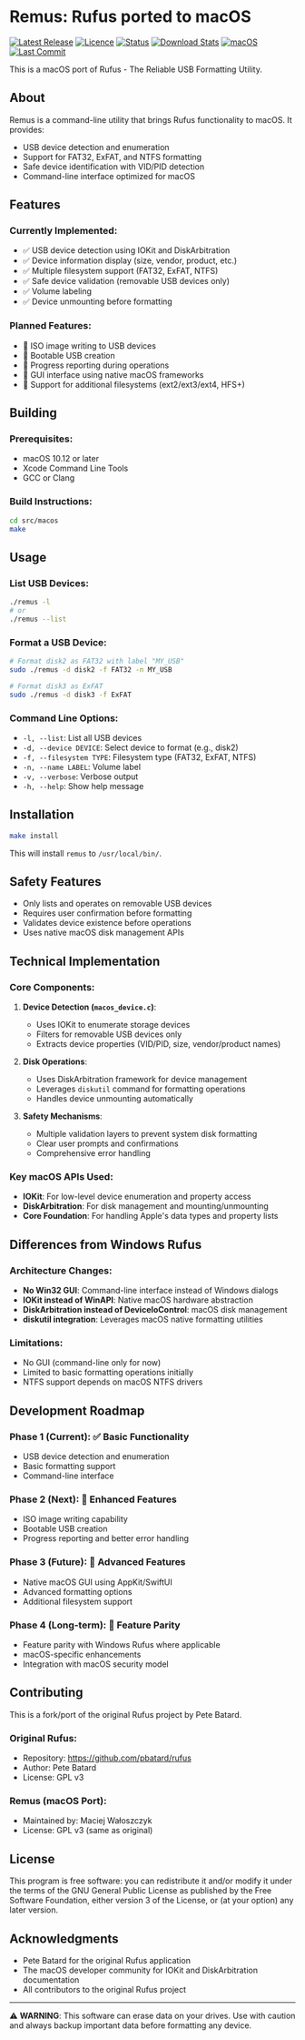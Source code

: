 # Remus: Rufus ported to macOS

[![Latest Release](https://img.shields.io/github/release-pre/maciejwaloszczyk/Remus.svg?style=flat-square&label=Latest%20Release)](https://github.com/maciejwaloszczyk/Remus/releases)
[![Licence](https://img.shields.io/badge/license-GPLv3-blue.svg?style=flat-square&label=License)](https://www.gnu.org/licenses/gpl-3.0.en.html)
[![Status](https://img.shields.io/badge/status-alpha-orange.svg?style=flat-square&label=Status)](https://github.com/maciejwaloszczyk/Remus)
[![Download Stats](https://img.shields.io/github/downloads/maciejwaloszczyk/Remus/total.svg?label=Downloads&style=flat-square)](https://github.com/maciejwaloszczyk/Remus/releases)
[![macOS](https://img.shields.io/badge/platform-macOS-blue.svg?style=flat-square)](https://www.apple.com/macos)
[![Last Commit](https://img.shields.io/github/last-commit/maciejwaloszczyk/Remus.svg?style=flat-square&label=Last%20Commit)](https://github.com/maciejwaloszczyk/Remus/commits/master)

This is a macOS port of Rufus - The Reliable USB Formatting Utility.

## About

Remus is a command-line utility that brings Rufus functionality to macOS. It provides:

- USB device detection and enumeration
- Support for FAT32, ExFAT, and NTFS formatting
- Safe device identification with VID/PID detection
- Command-line interface optimized for macOS

## Features

### Currently Implemented:
- ✅ USB device detection using IOKit and DiskArbitration
- ✅ Device information display (size, vendor, product, etc.)
- ✅ Multiple filesystem support (FAT32, ExFAT, NTFS)
- ✅ Safe device validation (removable USB devices only)
- ✅ Volume labeling
- ✅ Device unmounting before formatting

### Planned Features:
- 🔄 ISO image writing to USB devices
- 🔄 Bootable USB creation
- 🔄 Progress reporting during operations
- 🔄 GUI interface using native macOS frameworks
- 🔄 Support for additional filesystems (ext2/ext3/ext4, HFS+)

## Building

### Prerequisites:
- macOS 10.12 or later
- Xcode Command Line Tools
- GCC or Clang

### Build Instructions:

```bash
cd src/macos
make
```

## Usage

### List USB Devices:
```bash
./remus -l
# or
./remus --list
```

### Format a USB Device:
```bash
# Format disk2 as FAT32 with label "MY_USB"
sudo ./remus -d disk2 -f FAT32 -n MY_USB

# Format disk3 as ExFAT
sudo ./remus -d disk3 -f ExFAT
```

### Command Line Options:
- `-l, --list`: List all USB devices
- `-d, --device DEVICE`: Select device to format (e.g., disk2)
- `-f, --filesystem TYPE`: Filesystem type (FAT32, ExFAT, NTFS)
- `-n, --name LABEL`: Volume label
- `-v, --verbose`: Verbose output
- `-h, --help`: Show help message

## Installation

```bash
make install
```

This will install `remus` to `/usr/local/bin/`.

## Safety Features

- Only lists and operates on removable USB devices
- Requires user confirmation before formatting
- Validates device existence before operations
- Uses native macOS disk management APIs

## Technical Implementation

### Core Components:

1. **Device Detection (`macos_device.c`)**:
   - Uses IOKit to enumerate storage devices
   - Filters for removable USB devices only
   - Extracts device properties (VID/PID, size, vendor/product names)

2. **Disk Operations**:
   - Uses DiskArbitration framework for device management
   - Leverages `diskutil` command for formatting operations
   - Handles device unmounting automatically

3. **Safety Mechanisms**:
   - Multiple validation layers to prevent system disk formatting
   - Clear user prompts and confirmations
   - Comprehensive error handling

### Key macOS APIs Used:
- **IOKit**: For low-level device enumeration and property access
- **DiskArbitration**: For disk management and mounting/unmounting
- **Core Foundation**: For handling Apple's data types and property lists

## Differences from Windows Rufus

### Architecture Changes:
- **No Win32 GUI**: Command-line interface instead of Windows dialogs
- **IOKit instead of WinAPI**: Native macOS hardware abstraction
- **DiskArbitration instead of DeviceIoControl**: macOS disk management
- **diskutil integration**: Leverages macOS native formatting utilities

### Limitations:
- No GUI (command-line only for now)
- Limited to basic formatting operations initially
- NTFS support depends on macOS NTFS drivers

## Development Roadmap

### Phase 1 (Current): ✅ Basic Functionality
- USB device detection and enumeration
- Basic formatting support
- Command-line interface

### Phase 2 (Next): 🔄 Enhanced Features
- ISO image writing capability
- Bootable USB creation
- Progress reporting and better error handling

### Phase 3 (Future): 🔄 Advanced Features
- Native macOS GUI using AppKit/SwiftUI
- Advanced formatting options
- Additional filesystem support

### Phase 4 (Long-term): 🔄 Feature Parity
- Feature parity with Windows Rufus where applicable
- macOS-specific enhancements
- Integration with macOS security model

## Contributing

This is a fork/port of the original Rufus project by Pete Batard. 

### Original Rufus:
- Repository: https://github.com/pbatard/rufus
- Author: Pete Batard
- License: GPL v3

### Remus (macOS Port):
- Maintained by: Maciej Wałoszczyk
- License: GPL v3 (same as original)

## License

This program is free software: you can redistribute it and/or modify it under the terms of the GNU General Public License as published by the Free Software Foundation, either version 3 of the License, or (at your option) any later version.

## Acknowledgments

- Pete Batard for the original Rufus application
- The macOS developer community for IOKit and DiskArbitration documentation
- All contributors to the original Rufus project

---

⚠️ **WARNING**: This software can erase data on your drives. Use with caution and always backup important data before formatting any device.
